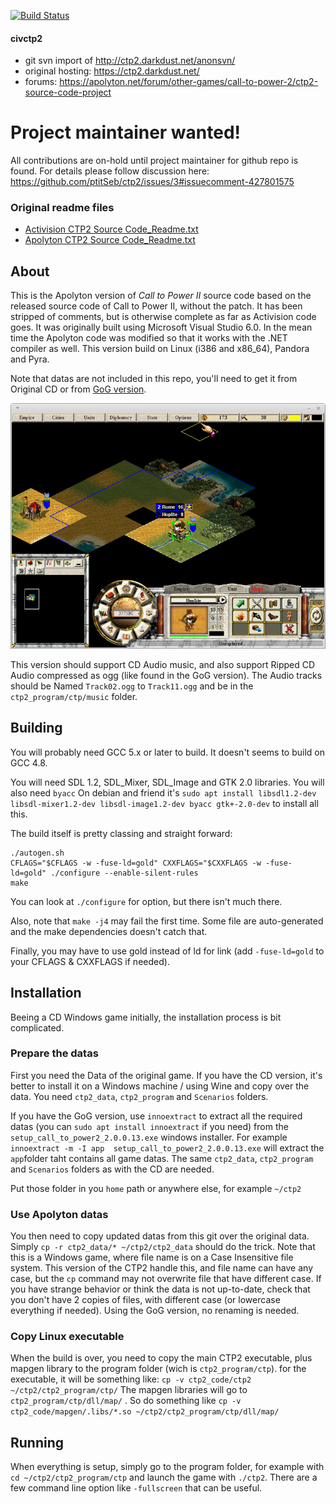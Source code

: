 [![Build Status](https://travis-ci.com/civctp2/civctp2.svg?branch=master)](https://travis-ci.com/civctp2/civctp2)

#### civctp2
- git svn import of http://ctp2.darkdust.net/anonsvn/
- original hosting: https://ctp2.darkdust.net/
- forums: https://apolyton.net/forum/other-games/call-to-power-2/ctp2-source-code-project

# Project maintainer wanted!
All contributions are on-hold until project maintainer for github repo is found.
For details please follow discussion here: https://github.com/ptitSeb/ctp2/issues/3#issuecomment-427801575

### Original readme files
- [Activision CTP2 Source Code_Readme.txt](https://github.com/civctp2/civctp2/blob/master/Activision%20CTP2%20Source%20Code_Readme.txt)
- [Apolyton CTP2 Source Code_Readme.txt](https://github.com/civctp2/civctp2/blob/master/Apolyton%20CTP2%20Source%20Code_Readme.txt)

## About

This is the Apolyton version of *Call to Power II* source code based on the released source code of Call to Power II, without the patch. It has been stripped of comments, but is otherwise complete as far as Activision code goes. It was originally built using Microsoft Visual Studio 6.0. In the mean time the Apolyton code was modified so that it works with the .NET compiler as well.
This version build on Linux (i386 and x86_64), Pandora and Pyra.

Note that datas are not included in this repo, you'll need to get it from Original CD or from [GoG version](https://www.gog.com/game/call_to_power_2).

![screenshot](screenshot.png "screenshot of CTP2 running on Linux")

This version should support CD Audio music, and also support Ripped CD Audio compressed as ogg (like found in the GoG version). The Audio tracks should be Named `Track02.ogg` to `Track11.ogg` and be in the `ctp2_program/ctp/music` folder.

## Building

You will probably need GCC 5.x or later to build. It doesn't seems to build on GCC 4.8.

You will need SDL 1.2, SDL_Mixer, SDL_Image and GTK 2.0 libraries.
You will also need `byacc`
On debian and friend it's `sudo apt install libsdl1.2-dev libsdl-mixer1.2-dev libsdl-image1.2-dev byacc gtk+-2.0-dev` to install all this.

The build itself is pretty classing and straight forward:

```
./autogen.sh
CFLAGS="$CFLAGS -w -fuse-ld=gold" CXXFLAGS="$CXXFLAGS -w -fuse-ld=gold" ./configure --enable-silent-rules
make
```

You can look at `./configure` for option, but there isn't much there.

Also, note that `make -j4` may fail the first time. Some file are auto-generated and the make dependencies doesn't catch that.

Finally, you may have to use gold instead of ld for link (add `-fuse-ld=gold` to your CFLAGS & CXXFLAGS if needed).

## Installation
Beeing a CD Windows game initially, the installation process is bit complicated.

### Prepare the datas
First you need the Data of the original game.
If you have the CD version, it's better to install it on a Windows machine / using Wine and copy over the data. You need `ctp2_data`, `ctp2_program` and `Scenarios` folders.

If you have the GoG version, use `innoextract` to extract all the required datas (you can `sudo apt install innoextract` if you need) from the `setup_call_to_power2_2.0.0.13.exe` windows installer.
For example `innoextract -m -I app  setup_call_to_power2_2.0.0.13.exe` will extract the `app`folder taht contains all game datas.
The same `ctp2_data`, `ctp2_program` and `Scenarios` folders as with the CD are needed.

Put those folder in you `home` path or anywhere else, for example `~/ctp2`

### Use Apolyton datas
You then need to copy updated datas from this git over the original data. Simply `cp -r ctp2_data/* ~/ctp2/ctp2_data` should do the trick.
Note that this is a Windows game, where file name is on a Case Insensitive file system. This version of the CTP2 handle this, and file name can have any case, but the `cp` command may not overwrite file that have different case. If you have strange behavior or think the data is not up-to-date, check that you don't have 2 copies of files, with different case (or lowercase everything if needed). Using the GoG version, no renaming is needed.

### Copy Linux executable
When the build is over, you need to copy the main CTP2 executable, plus mapgen library to the program folder (wich is `ctp2_program/ctp`).
for the executable, it will be something like: `cp -v ctp2_code/ctp2 ~/ctp2/ctp2_program/ctp/`
The mapgen libraries will go to `ctp2_program/ctp/dll/map/` .
So do something like `cp -v ctp2_code/mapgen/.libs/*.so ~/ctp2/ctp2_program/ctp/dll/map/`

## Running
When everything is setup, simply go to the program folder, for example with `cd ~/ctp2/ctp2_program/ctp` and launch the game with `./ctp2`. There are a few command line option like `-fullscreen` that can be useful.
